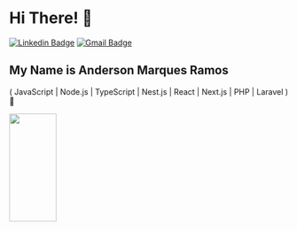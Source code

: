 <h1>Hi There! 👋</h1>

[![Linkedin Badge](https://img.shields.io/badge/-LinkedIn-6633cc?style=flat-square&logo=Linkedin&logoColor=white&link=https://www.linkedin.com/in/anderson-marques-ramos)](https://www.linkedin.com/in/anderson-marques-ramos)
[![Gmail Badge](https://img.shields.io/badge/-andsu.marks.r@gmail.com-6633cc?style=flat-square&logo=Gmail&logoColor=white&link=mailto:andsu.marks.r@gmail.com)](mailto:andsu.marks.r@gmail.com)

## My Name is Anderson Marques Ramos
( JavaScript | Node.js | TypeScript | Nest.js | React | Next.js | PHP | Laravel )  🚀

<div align="left">  
  <img width="41%" height="195px" src="https://github-readme-stats.vercel.app/api/top-langs/?username=andsu-marks&layout=compact&hide_border=true&title_color=8f00ff&text_color=ffffff&bg_color=0d1117" />
</div>
